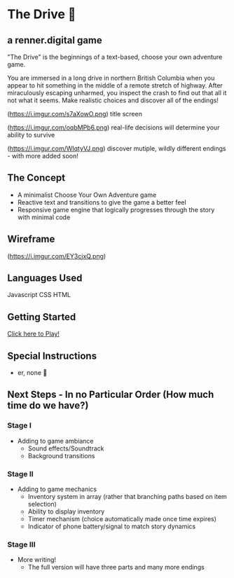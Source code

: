 # The Drive :car:

## a renner.digital game

"The Drive" is the beginnings of a text-based, choose your own adventure game. 

You are immersed in a long drive in northern British Columbia when you appear to hit something in the middle of a remote stretch of highway. After miraculously escaping unharmed, you inspect the crash to find out that all it not what it seems. Make realistic choices and discover all of the endings!

(https://i.imgur.com/s7aXowO.png)
title screen

(https://i.imgur.com/oqbMPb6.png)
real-life decisions will determine your ability to survive

(https://i.imgur.com/WIqtyVJ.png)
discover mutiple, wildly different endings - with more added soon!

## The Concept
* A minimalist Choose Your Own Adventure game
* Reactive text and transitions to give the game a better feel
* Responsive game engine that logically progresses through the story with minimal code

## Wireframe
(https://i.imgur.com/EY3cjxQ.png)

## Languages Used
Javascript
CSS
HTML

## Getting Started
[Click here to Play!](https://rennerdigital.github.io/The-Drive/)

## Special Instructions
* er, none :shrug:

## Next Steps - In no Particular Order (How much time do we have?)

### Stage I
* Adding to game ambiance
    * Sound effects/Soundtrack
    * Background transitions

### Stage II
* Adding to game mechanics
    * Inventory system in array (rather that branching paths based on item selection)
    * Ability to display inventory
    * Timer mechanism (choice automatically made once time expires)
    * Indicator of phone battery/signal to match story dynamics

### Stage III
* More writing!
    * The full version will have three parts and many more endings
